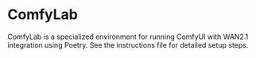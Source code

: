 # ComfyLab

ComfyLab is a specialized environment for running ComfyUI with WAN2.1 integration using Poetry. See the instructions file for detailed setup steps.
